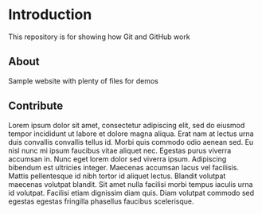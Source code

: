 # Introduction

This repository is for showing how Git and GitHub work

## About

Sample website with plenty of files for demos

## Contribute 

Lorem ipsum dolor sit amet, consectetur adipiscing elit, sed do eiusmod tempor incididunt ut labore et dolore magna aliqua. Erat nam at lectus urna duis convallis convallis tellus id. Morbi quis commodo odio aenean sed. Eu nisl nunc mi ipsum faucibus vitae aliquet nec. Egestas purus viverra accumsan in. Nunc eget lorem dolor sed viverra ipsum. Adipiscing bibendum est ultricies integer. Maecenas accumsan lacus vel facilisis. Mattis pellentesque id nibh tortor id aliquet lectus. Blandit volutpat maecenas volutpat blandit. Sit amet nulla facilisi morbi tempus iaculis urna id volutpat. Facilisi etiam dignissim diam quis. Diam volutpat commodo sed egestas egestas fringilla phasellus faucibus scelerisque.